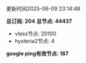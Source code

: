 更新时间2025-06-09 23:14:48

**总订阅: 204**
**总节点: 44437**
- vless节点: 20100
- hysteria2节点: 4

**google ping有效节点: 187**

